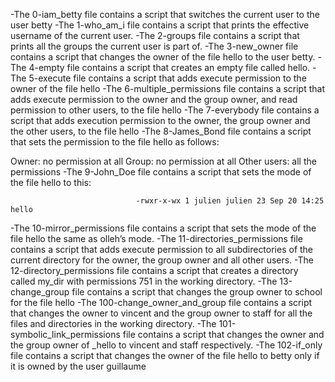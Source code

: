 -The 0-iam_betty file  contains a script that switches the current user to the user betty
-The 1-who_am_i file contains a script that prints the effective username of the current user.
-The 2-groups file contains a script that prints all the groups the current user is part of.
-The 3-new_owner file contains a script that changes the owner of the file hello to the user betty.
-The 4-empty file contains a script that creates an empty file called hello.
-The 5-execute file contains a script that  adds execute permission to the owner of the file hello
-The 6-multiple_permissions file contains a script that adds execute permission to the owner and the group owner, and read permission to other users, to the file hello
-The 7-everybody file contains a script that adds execution permission to the owner, the group owner and the other users, to the file hello
-The 8-James_Bond file contains a script that sets the permission to the file hello as follows:

Owner: no permission at all
Group: no permission at all
Other users: all the permissions
-The 9-John_Doe file contains a script that sets the mode of the file hello to this:

                                -rwxr-x-wx 1 julien julien 23 Sep 20 14:25 hello

-The 10-mirror_permissions file contains a script that sets the mode of the file hello the same as olleh’s mode.
-The 11-directories_permissions file contains a script that adds execute permission to all subdirectories of the current directory for the owner, the group owner and all other users.
-The 12-directory_permissions file contains a script that creates a directory called my_dir with permissions 751 in the working directory.
-The 13-change_group file contains a script that changes the group owner to school for the file hello
-The 100-change_owner_and_group file contains a script that changes the owner to vincent and the group owner to staff for all the files and directories in the working directory.
-The 101-symbolic_link_permissions file contains a script that  changes the owner and the group owner of _hello to vincent and staff respectively.
-The 102-if_only file contains a script that changes the owner of the file hello to betty only if it is owned by the user guillaume
